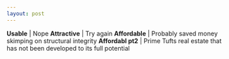 ```yaml
---
layout: post
---
```



**Usable** | Nope
**Attractive** | Try again
**Affordable** | Probably saved money skimping on structural integrity 
**Affordabl pt2** | Prime Tufts real estate that has not been developed to its full potential
